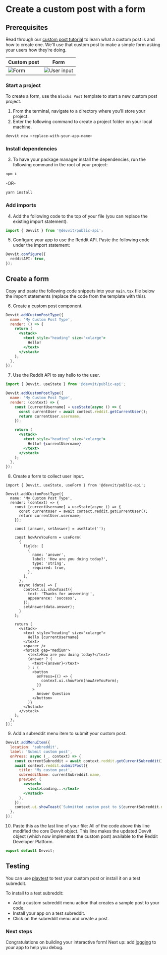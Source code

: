 # Create a custom post with a form

## Prerequisites

Read through our [custom post tutorial](./basic_custom_post.md) to learn what a custom post is and how to create one. We'll use that custom post to make a simple form asking your users how they’re doing.

| Custom post                | Form                                   |
| -------------------------- | -------------------------------------- |
| ![Form](./assets/form.png) | ![User input](./assets/form_popup.png) |

### Start a project

To create a form, use the `Blocks Post` template to start a new custom post project.

1. From the terminal, navigate to a directory where you'll store your project.
2. Enter the following command to create a project folder on your local machine.

```bash
devvit new <replace-with-your-app-name>
```

### Install dependencies

3. To have your package manager install the dependencies, run the following command in the root of your project:

```bash
npm i
```

-OR-

```bash
yarn install
```

### Add imports

4. Add the following code to the top of your file (you can replace the existing import statement).

```ts
import { Devvit } from '@devvit/public-api';
```

5. Configure your app to use the Reddit API. Paste the following code under the import statement:

```ts
Devvit.configure({
  redditAPI: true,
});
```

## Create a form

Copy and paste the following code snippets into your `main.tsx` file below the import statements
(replace the code from the template with this).

6. Create a custom post component.

```jsx
Devvit.addCustomPostType({
  name: 'My Custom Post Type',
  render: () => {
    return (
      <vstack>
        <text style="heading" size="xxlarge">
          Hello!
        </text>
      </vstack>
    );
  },
});
```

7. Use the Reddit API to say hello to the user.

```jsx
import { Devvit, useState } from '@devvit/public-api';

Devvit.addCustomPostType({
  name: 'My Custom Post Type',
  render: (context) => {
    const [currentUsername] = useState(async () => {
      const currentUser = await context.reddit.getCurrentUser();
      return currentUser.username;
    });

    return (
      <vstack>
        <text style="heading" size="xxlarge">
          Hello! {currentUsername}
        </text>
      </vstack>
    );
  },
});
```

8.  Create a form to collect user input.

```tsx
import { Devvit, useState, useForm } from '@devvit/public-api';

Devvit.addCustomPostType({
  name: 'My Custom Post Type',
  render: (context) => {
    const [currentUsername] = useState(async () => {
      const currentUser = await context.reddit.getCurrentUser();
      return currentUser.username;
    });

    const [answer, setAnswer] = useState('');

    const howAreYouForm = useForm(
      {
        fields: [
          {
            name: 'answer',
            label: 'How are you doing today?',
            type: 'string',
            required: true,
          },
        ],
      },
      async (data) => {
        context.ui.showToast({
          text: 'Thanks for answering!',
          appearance: 'success',
        });
        setAnswer(data.answer);
      }
    );

    return (
      <vstack>
        <text style="heading" size="xxlarge">
          Hello {currentUsername}
        </text>
        <spacer />
        <hstack gap="medium">
          <text>How are you doing today?</text>
          {answer ? (
            <text>{answer}</text>
          ) : (
            <button
              onPress={() => {
                context.ui.showForm(howAreYouForm);
              }}
            >
              Answer Question
            </button>
          )}
        </hstack>
      </vstack>
    );
  },
});
```

9. Add a subreddit menu item to submit your custom post.

```jsx
Devvit.addMenuItem({
  location: 'subreddit',
  label: 'Submit custom post',
  onPress: async (_, context) => {
    const currentSubreddit = await context.reddit.getCurrentSubreddit();
    await context.reddit.submitPost({
      title: 'My custom post',
      subredditName: currentSubreddit.name,
      preview: (
        <vstack>
          <text>Loading...</text>
        </vstack>
      ),
    });
    context.ui.showToast(`Submitted custom post to ${currentSubreddit.name}`);
  },
});
```

10. Paste this as the last line of your file:
    All of the code above this line modified the core Devvit object. This line makes the updated Devvit object (which now implements the custom post) available to the Reddit Developer Platform.

```ts
export default Devvit;
```

## Testing

You can use [playtest](./playtest.md) to test your custom post or install it on a test subreddit.

To install to a test subreddit:

- Add a custom subreddit menu action that creates a sample post to your code.
- Install your app on a test subreddit.
- Click on the subreddit menu and create a post.

### Next steps

Congratulations on building your interactive form! Next up: add [logging](./debug.md) to your app to help you debug.
